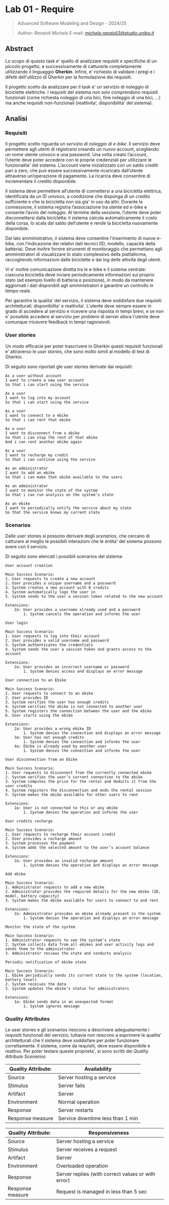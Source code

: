 # Lab 01 - Require

> Advanced Software Modeling and Design - 2024/25
>
> Author: *Ravaioli Michele*
> E-mail: *michele.ravaioli3@studio.unibo.it*

## Abstract

Lo scopo di questo task e' quello di analizzare requisiti e specifiche di un piccolo progetto, e successivamente di catturarle completamente utilizzando il linguaggio **Gherkin**. Infine, e' richiesto di validare i pregi e i difetti dell'utilizzo di Gherkin per la formulazione dei requisiti. 

Il progetto scelto da analizzare per il task e' un servizio di noleggio di biciclette elettriche. I requisiti del sistema non solo comprendono requisiti funzionali (come richiesta noleggio di una bici, fine noleggio di una bici, ...) ma anche requisiti non-funzionali (reattivita', disponibilita' del sistema).

## Analisi

### Requisiti

Il progetto scelto riguarda un *servizio di noleggio di e-bike*.
Il servizio deve permettere agli utenti di registrarsi creando un nuovo account, scegliendo un nome utente univoco e una password. Una volta creato l’account, l’utente deve poter accedere con le proprie credenziali per utilizzare le funzionalita' del sistema. L’account viene inizializzato con un saldo crediti pari a zero, che può essere successivamente ricaricato dall’utente attraverso un’operazione di pagamento. La ricarica deve consentire di incrementare il credito disponibile.

Il sistema deve permettere all’utente di connettersi a una bicicletta elettrica, identificata da un ID univoco, a condizione che disponga di un credito sufficiente e che la bicicletta non sia gia' in uso da altri. Durante la connessione, il sistema registra l’associazione tra utente ed e-bike e consente l’avvio del noleggio. Al termine della sessione, l’utente deve poter disconnettersi dalla bicicletta: il sistema calcola automaticamente il costo della corsa, lo scala dal saldo dell’utente e rende la bicicletta nuovamente disponibile.

Dal lato amministrativo, il sistema deve consentire l’inserimento di nuove e-bike, con l’indicazione dei relativi dati tecnici (ID, modello, capacità della batteria). Deve inoltre fornire strumenti di monitoraggio che permettano agli amministratori di visualizzare lo stato complessivo della piattaforma, raccogliendo informazioni dalle biciclette e dai log delle attività degli utenti.

Vi e' inoltre comunicazione diretta tra le e-bike e il sistema centrale: ciascuna bicicletta deve inviare periodicamente informazioni sul proprio stato (ad esempio livello di batteria e posizione), in modo da mantenere aggiornati i dati disponibili agli amministratori e garantire un controllo in tempo reale.

Per garantire la qualita' del servizio, il sistema deve soddisfare due requisiti architetturali: disponibilita' e reattivita'. L'utente deve sempre essere in grado di accedere al servizio e ricevere una risposta in tempi brevi, e se non e' possibile accedere al servizio per problemi di server allora l'utente deve comunque rricevere feedback in tempi ragionevoli.

### User stories

Un modo efficacie per poter trascrivere in Gherkin questi requisiti funzionali e' attraverso le *user stories*, che sono molto simili al modello di test di Gherkin.

Di seguito sono riportati gle user stories derivate dai requisiti:

```
As a user without account
I want to create a new user account
So that i can start using the service
```
```
As a user
I want to log into my account
So that i can start using the service
```
```
As a user
I want to connect to a ebike
So that i can rent that ebike
```
```
As a user
I want to disconnect from a ebike
So that i can stop the rent of that ebike
And i can rent another ebike again
```
```
As a user
I want to recharge my credit
So that i can continue using the service
```
```
As an administrator
I want to add an ebike
So that i can make that ebike available to the users
```
```
As an administrator
I want to monitor the state of the system
So that i can run analysis on the system’s state
```
```
As an ebike
I want to periodically notify the service about my state
So that the service knows my current state
```

### Scenarios

Dalle user stories si possono derivare degli *scenarios*, che cercano di catturare al meglio le possibili interazioni che le entita' del sistema possono avere con il servizio.

Di seguito sono elencati i possibili scenarios del sistema:

```
User account creation

Main Success Scenario:
1. User requests to create a new account
2. User provides a unique username and a password
3. System creates a new account with 0 credits
4. System automatically logs the user in
5. System sends to the user a session token related to the new account

Extensions:
    2a: User provides a username already used and a password
        1. System cancels the operation and informs the user
```
```
User login

Main Success Scenario:
1. User requests to log into their account
2. User provides a valid username and password
3. System authenticates the credentials
4. System sends the user a session token and grants access to the account

Extensions:
    2a: User provides an incorrect username or password
        1. System denies access and displays an error message
```
```
User connection to an Ebike

Main Success Scenario:
1. User requests to connect to an ebike
2. User provides ID
3. System verifies the user has enough credits
4. System verifies the ebike is not connected to another user
5. System registers the connection between the user and the ebike
6. User starts using the ebike

Extensions:
    2a: User provides a wrong ebike ID
        1. System denies the connection and displays an error message
    3a: User has not enough credits
        1. System denies the connection and informs the user
    4a: Ebike is already used by another user
        1. System denies the connection and informs the user
```
```
User disconnection from an Ebike

Main Success Scenario:
1. User requests to disconnect from the currently connected ebike
2. System verifies the user’s current connection to the ebike
3. System computes the price for the rental and deducts it from the user credits
4. System registers the disconnection and ends the rental session
5. System makes the ebike available for other users to rent

Extensions:
    2a: User is not connected to this or any ebike
        1. System denies the operation and informs the user
```
```
User credits recharge

Main Success Scenario:
1. User requests to recharge their account credit
2. User provides a recharge amount
3. System processes the payment
4. System adds the selected amount to the user’s account balance

Extensions:
    2a: User provides an invalid recharge amount
        1. System denies the operation and displays an error message
```
```
Add ebike

Main Success Scenario:
1. Administrator requests to add a new ebike
2. Administrator provides the required details for the new ebike (ID, model, battery capacity)
3. System makes the ebike available for users to connect to and rent

Extensions:
    2a: Administrator provides an ebike already present in the system
        1. System denies the operation and displays an error message
```
```
Monitor the state of the system

Main Success Scenario:
1. Administrator requests to see the system’s state
2. System collects data from all ebikes and user activity logs and sends them to the administrator
3. Administrator reviews the state and conducts analysis
```
```
Periodic notification of ebike state

Main Success Scenario:
1. Ebike periodically sends its current state to the system (location, battery level)
2. System receives the data
3. System updates the ebike’s status for administrators

Extensions:
    1a: Ebike sends data in an unexpected format
        1. System ignores message
```

### Quality Attributes

Le user stories e gli scenarios riescono a descrivere adeguatamente i requisiti funzionali del servizio, tuttavia non reiscono a esprimere le qualita' architetturali che il sistema deve soddisfare per poter funzionare correttamente. Il sistema, come da requisiti, deve essere disponibile e reattivo. Per poter testare queste proprieta', si sono scritti dei *Quality Attribute Scenarios*:

| Quality Attribute: | Availability |
| ------ | ------ |
| Source | Server hosting a service |
| Stimulus | Server fails |
| Artifact | Server |
| Environment | Normal operation |
| Response | Server restarts |
| Response measure | Service downtime less than 1 min |

| Quality Attribute: | Responsiveness |
| ------ | ------ |
| Source | Server hosting a service |
| Stimulus | Server receives a request |
| Artifact | Server |
| Environment | Overloaded operation |
| Response | Server replies (with correct values or with error) |
| Response measure | Request is managed in less than 5 sec |

